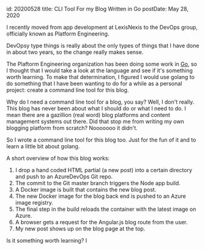id: 20200528
title: CLI Tool For my Blog Written in Go
postDate: May 28, 2020

I recently moved from app development at LexisNexis to the DevOps group, officially known as Platform Engineering.

DevOpsy type things is really about the only types of things that I have done in about two years, so the change really makes sense.

The Plaftorm Engineering organization has been doing some work in [Go](https://golang.org), so I thought that I would take a look at the language and see if it's something worth learning. To make that determination, I figured I would use golang to do something that I have been wanting to do for a while as a personal project: create a command line tool for 
this blog.

Why do I need a command line tool for a blog, you say? Well, I don't really. This blog has never been about what I should do or what I need to do. I mean there are a gazillion (real word) blog platforms and content management systems out there. Did that stop me from writing my own blogging platform from scratch? Nooooooo it didn't.

So I wrote a command line tool for this blog too. Just for the fun of it and to learn a little bit about golang.

A short overview of how this blog works:

1. I drop a hand coded HTML partial (a new post) into a certain directory and push to an AzureDevOps Git repo.
2. The commit to the Git master branch triggers the Node app build.
3. A Docker image is built that contains the new blog post.
4. The new Docker image for the blog back end is pushed to an Azure image registry.
5. The final step in the build reloads the container with the latest image on Azure.
6. A browser gets a request for the Angular.js blog route from the user.
7. My new post shows up on the blog page at the top.

Is it something worth learning? I